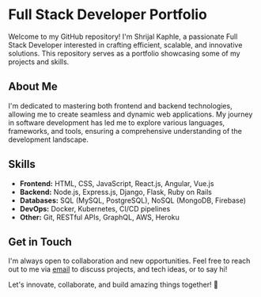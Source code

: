 # Full Stack Developer Portfolio

Welcome to my GitHub repository! I'm Shrijal Kaphle, a passionate Full Stack Developer interested in crafting efficient, scalable, and innovative solutions. This repository serves as a portfolio showcasing some of my projects and skills.

## About Me

I'm dedicated to mastering both frontend and backend technologies, allowing me to create seamless and dynamic web applications. My journey in software development has led me to explore various languages, frameworks, and tools, ensuring a comprehensive understanding of the development landscape.

## Skills

- **Frontend:** HTML, CSS, JavaScript, React.js, Angular, Vue.js
- **Backend:** Node.js, Express.js, Django, Flask, Ruby on Rails
- **Databases:** SQL (MySQL, PostgreSQL), NoSQL (MongoDB, Firebase)
- **DevOps:** Docker, Kubernetes, CI/CD pipelines
- **Other:** Git, RESTful APIs, GraphQL, AWS, Heroku

## Get in Touch

I'm always open to collaboration and new opportunities. Feel free to reach out to me via [email](mailto:info@shrijalkaphle.com.np) to discuss projects, and tech ideas, or to say hi!

Let's innovate, collaborate, and build amazing things together! 🚀
